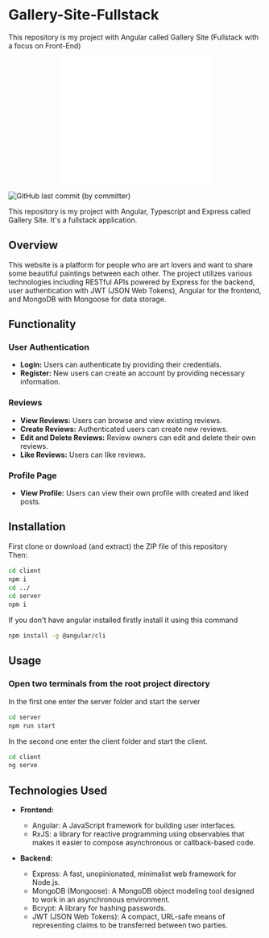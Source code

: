# Gallery-Site-Fullstack
This repository is my project with Angular called Gallery Site (Fullstack with a focus on Front-End)


<p align='center'>
    <img src='./client/src/assets/images/art-logo.png' width='300' height='250' alt='logo'>
</p>
<img alt="GitHub last commit (by committer)" src="https://img.shields.io/github/last-commit/RumenMoysev/Gallery-Site-Fullstack">

This repository is my project with Angular, Typescript and Express called Gallery Site. It's a fullstack application.
## Overview
This website is a platform for people who are art lovers and want to share some beautiful paintings between each other. The project utilizes various technologies including RESTful APIs powered by Express for the backend, user authentication with JWT (JSON Web Tokens), Angular for the frontend, and MongoDB with Mongoose for data storage.

## Functionality

### User Authentication

- **Login:** Users can authenticate by providing their credentials.
- **Register:** New users can create an account by providing necessary information.

### Reviews

- **View Reviews:** Users can browse and view existing reviews.
- **Create Reviews:** Authenticated users can create new reviews.
- **Edit and Delete Reviews:** Review owners can edit and delete their own reviews.
- **Like Reviews:** Users can like reviews.

### Profile Page

- **View Profile:** Users can view their own profile with created and liked posts.

## Installation
First clone or download (and extract) the ZIP file of this repository  
Then:
```bash
cd client 
npm i
cd ../
cd server
npm i
```
If you don't have angular installed firstly install it using this command
```bash
npm install -g @angular/cli
```

## Usage
### Open two terminals from the root project directory
In the first one enter the server folder and start the server
```bash
cd server
npm run start
```

In the second one enter the client folder and start the client.
```bash
cd client
ng serve
```

## Technologies Used

- **Frontend:**
  - Angular: A JavaScript framework for building user interfaces.
  - RxJS: a library for reactive programming using observables that makes it easier to compose asynchronous or callback-based code.

- **Backend:**
  - Express: A fast, unopinionated, minimalist web framework for Node.js.
  - MongoDB (Mongoose): A MongoDB object modeling tool designed to work in an asynchronous environment.
  - Bcrypt: A library for hashing passwords.
  - JWT (JSON Web Tokens): A compact, URL-safe means of representing claims to be transferred between two parties.